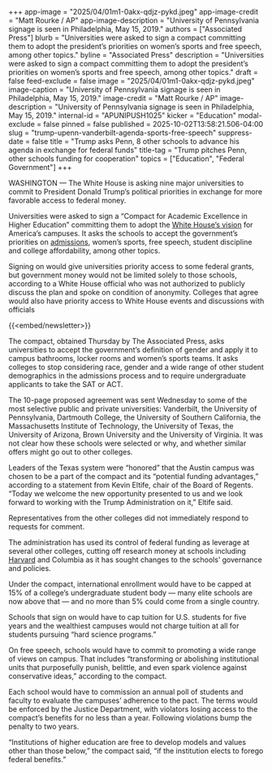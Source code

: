 +++
app-image = "2025/04/01m1-0akx-qdjz-pykd.jpeg"
app-image-credit = "Matt Rourke / AP"
app-image-description = "University of Pennsylvania signage is seen in Philadelphia, May 15, 2019."
authors = ["Associated Press"]
blurb = "Universities were asked to sign a compact committing them to adopt the president’s priorities on women’s sports and free speech, among other topics."
byline = "Associated Press"
description = "Universities were asked to sign a compact committing them to adopt the president’s priorities on women’s sports and free speech, among other topics."
draft = false
feed-exclude = false
image = "2025/04/01m1-0akx-qdjz-pykd.jpeg"
image-caption = "University of Pennsylvania signage is seen in Philadelphia, May 15, 2019."
image-credit = "Matt Rourke / AP"
image-description = "University of Pennsylvania signage is seen in Philadelphia, May 15, 2019."
internal-id = "APUNIPUSH1025"
kicker = "Education"
modal-exclude = false
pinned = false
published = 2025-10-02T13:58:21.506-04:00
slug = "trump-upenn-vanderbilt-agenda-sports-free-speech"
suppress-date = false
title = "Trump asks Penn, 8 other schools to advance his agenda in exchange for federal funds"
title-tag = "Trump pitches Penn, other schools funding for cooperation"
topics = ["Education", "Federal Government"]
+++

WASHINGTON — The White House is asking nine major universities to commit to President Donald Trump’s political priorities in exchange for more favorable access to federal money.

Universities were asked to sign a “Compact for Academic Excellence in Higher Education” committing them to adopt the <a href="https://apnews.com/article/columbia-university-settlement-trump-harvard-526cefc6623d3572605d3e792ac19682">White House’s vision</a> for America’s campuses. It asks the schools to accept the government’s priorities on <a href="https://apnews.com/article/trump-race-college-admissions-executive-order-9fe070750d31879b24800032a013659d">admissions</a>, women’s sports, free speech, student discipline and college affordability, among other topics.

Signing on would give universities priority access to some federal grants, but government money would not be limited solely to those schools, according to a White House official who was not authorized to publicly discuss the plan and spoke on condition of anonymity. Colleges that agree would also have priority access to White House events and discussions with officials

{{<embed/newsletter>}}

The compact, obtained Thursday by The Associated Press, asks universities to accept the government’s definition of gender and apply it to campus bathrooms, locker rooms and women’s sports teams. It asks colleges to stop considering race, gender and a wide range of other student demographics in the admissions process and to require undergraduate applicants to take the SAT or ACT.

The 10-page proposed agreement was sent Wednesday to some of the most selective public and private universities: Vanderbilt, the University of Pennsylvania, Dartmouth College, the University of Southern California, the Massachusetts Institute of Technology, the University of Texas, the University of Arizona, Brown University and the University of Virginia. It was not clear how these schools were selected or why, and whether similar offers might go out to other colleges.

Leaders of the Texas system were “honored” that the Austin campus was chosen to be a part of the compact and its “potential funding advantages,” according to a statement from Kevin Eltife, chair of the Board of Regents. “Today we welcome the new opportunity presented to us and we look forward to working with the Trump Administration on it,” Eltife said.

Representatives from the other colleges did not immediately respond to requests for comment.

The administration has used its control of federal funding as leverage at several other colleges, cutting off research money at schools including <a href="https://apnews.com/article/trump-harvard-antisemitism-736d0a71996241e97ad2ba2a1786713b">Harvard</a> and Columbia as it has sought changes to the schools’ governance and policies.

Under the compact, international enrollment would have to be capped at 15% of a college’s undergraduate student body — many elite schools are now above that — and no more than 5% could come from a single country.

Schools that sign on would have to cap tuition for U.S. students for five years and the wealthiest campuses would not charge tuition at all for students pursuing “hard science programs.”

On free speech, schools would have to commit to promoting a wide range of views on campus. That includes “transforming or abolishing institutional units that purposefully punish, belittle, and even spark violence against conservative ideas,” according to the compact.

Each school would have to commission an annual poll of students and faculty to evaluate the campuses’ adherence to the pact. The terms would be enforced by the Justice Department, with violators losing access to the compact’s benefits for no less than a year. Following violations bump the penalty to two years.

“Institutions of higher education are free to develop models and values other than those below,” the compact said, “if the institution elects to forego federal benefits.”

